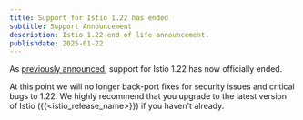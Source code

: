 ```yaml
---
title: Support for Istio 1.22 has ended
subtitle: Support Announcement
description: Istio 1.22 end of life announcement.
publishdate: 2025-01-22
---
```


As [previously announced](/pt-br/news/support/announcing-1.22-eol/), support for Istio 1.22 has now officially ended.

At this point we will no longer back-port fixes for security issues and critical bugs to 1.22. We highly recommend that
you upgrade to the latest version of Istio ({{<istio_release_name>}}) if you haven't already.
